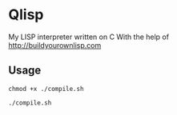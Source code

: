 # Qlisp
My LISP interpreter written on C
With the help of http://buildyourownlisp.com
## Usage
```
chmod +x ./compile.sh
```
```
./compile.sh
```
